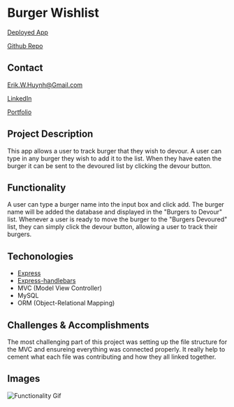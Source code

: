 # Burger Wishlist

[Deployed App](https://afternoon-headland-29975.herokuapp.com/)

[Github Repo](https://github.com/E-Huynh/burger-wishlist)

## Contact

Erik.W.Huynh@Gmail.com

[LinkedIn](https://www.linkedin.com/in/erik-huynh-228321196/)

[Portfolio](https://e-huynh.github.io/updated_portfolio/)

## Project Description
This app allows a user to track burger that they wish to devour. A user can type in any burger they wish to add it to the list. When they have eaten the burger it can be sent to the devoured list by clicking the devour button. 
## Functionality
A user can type a burger name into the input box and click add. The burger name will be added the database and displayed in the "Burgers to Devour" list. Whenever a user is ready to move the burger to the "Burgers Devoured" list, they can simply click the devour button, allowing a user to track their burgers.  
## Techonologies
  * [Express](https://expressjs.com/)
  * [Express-handlebars](https://handlebarsjs.com/)
  * MVC (Model View Controller)
  * MySQL
  * ORM (Object-Relational Mapping)
## Challenges & Accomplishments
The most challenging part of this project was setting up the file structure for the MVC and ensureing everything was connected properly. It really help to cement what each file was contributing and how they all linked together.
## Images
![Functionality Gif](https://github.com/E-Huynh/burger-wishlist/blob/master/public/assets/Burger%20Wishlist%20GIF.gif?raw=true)

